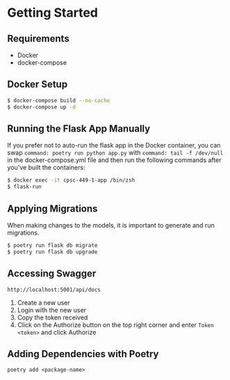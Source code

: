 # Getting Started

## Requirements

- Docker
- docker-compose

## Docker Setup

```bash
$ docker-compose build --no-cache
$ docker-compose up -d
```

## Running the Flask App Manually

If you prefer not to auto-run the flask app in the Docker container,
you can swap `command: poetry run python app.py` with `command: tail -f /dev/null` in the docker-compose.yml file
and then run the following commands after you've built the containers:

```bash
$ docker exec -it cpsc-449-1-app /bin/zsh
$ flask-run
```

## Applying Migrations

When making changes to the models, it is important to generate and run migrations.

```bash
$ poetry run flask db migrate
$ poetry run flask db upgrade
```

## Accessing Swagger

`http://localhost:5001/api/docs`

1. Create a new user
2. Login with the new user
3. Copy the token received
4. Click on the Authorize button on the top right corner and enter `Token <token>` and click Authorize

## Adding Dependencies with Poetry

`poetry add <package-name>`
